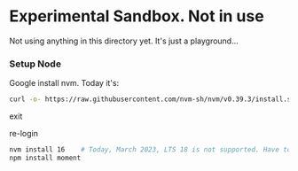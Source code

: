 # Experimental Sandbox. Not in use

Not using anything in this directory yet. It's just a playground...


### Setup Node

Google install nvm. Today it's:

```sh
curl -o- https://raw.githubusercontent.com/nvm-sh/nvm/v0.39.3/install.sh | bash
```

exit

re-login

```sh
nvm install 16    # Today, March 2023, LTS 18 is not supported. Have to back port
npm install moment
```
